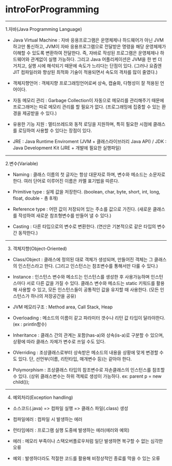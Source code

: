 # introForProgramming

---------------------------------------------------------------------------------------------------


1.자바(Java Programming Language)

  * Java Virtual Machine : 자바 응용프로그램은 운영체제나 하드웨어가 아닌 JVM하고만 통신하고, JVM이 자바 응용프로그램으로 전달받은 명령을 해당 운영체제가 이해할 수 있도록 변환하여 전달한다. 즉, 자바로 작성된 프로그램은 운영체제나 하드웨어와 관계없이 실행 가능하다.
     그리고 Java 어플리케이션은 JVM을 한 번 더 거치고, 실행 시에 해석되기 때문에 속도가 느리다는 단점이 있다. (그러나 요즘엔 JIT 컴파일러와 향상된 최적화 기술이 적용되면서 속도의 격차를 많이 줄였다.)
      
  * 객체지향언어 : 객체지향 프로그래밍언어로써 상속, 캡슐화, 다형성이 잘 적용된 언어이다.
   
  * 자동 메모리 관리 : Garbage Collection이 자동으로 메모리를 관리해주기 때문에 프로그래머는 따로 메모리 관리를 할 필요가 없다.
     (프로그래밍에 집중할 수 있는 환경을 제공받을 수 있다.)
     
  * 유용한 기능 지원 : 멀티쓰레드와 동적 로딩을 지원하며, 특히 필요한 시점에 클래스를 로딩하여 사용할 수 있다는 장점이 있다.

  * JRE : Java Runtime Enviroment (JVM + 클래스라이브러리 Java API) / JDK : Java Development Kit (JRE + 개발에 필요한 실행파일)
  
  
  ------
  
2.변수(Variable)
 
  * Naming : 클래스 이름의 첫 글자는 항상 대문자로 하며, 변수와 메소드는 소문자로 한다. 여러 단어로 이루어진 이름은 카멜 표기법을 따른다.
  
  * Primitive type : 실제 값을 저장한다. (boolean, char, byte, short, int, long, float, double - 총 8개)
  
  * Reference type : 어떤 값이 저장되어 있는 주소를 값으로 가진다. (새로운 클래스를 작성하여 새로운 참조형변수를 만들어 낼 수 있다.)
  
  * Casting : 다른 타입으로의 변수로 변환한다. (연산은 기본적으로 같은 타입의 변수 간 동작한다.)

------

3. 객체지향(Object-Oriented)

  * Class/Object : 클래스에 정의된 대로 객체가 생성되며, 만들어진 객체는 그 클래스의 인스턴스라고 한다. (그리고 인스턴스는 참조변수를 통해서만 다룰 수 있다.)
  
  * Instance : 인스턴스 변수와 메소드는 인스턴스를 생성한 후 사용가능하며 인스턴스마다 서로 다른 값을 가질 수 있다. 클래스 변수와 메소드는 static 키워드를 활용해 사용할 수 있고, 모든 인스턴스들이 공통적인 값을 유지할 때 사용한다. (모든 인스턴스가 하나의 저장공간을 공유)
  
  * JVM 메모리구조 : Method area, Call Stack, Heap
  
  * Overloading : 메소드의 이름이 같고 파라미터 갯수나 리턴 값 타입이 달라야한다. (ex : println함수)
  
  * Inheritance : 클래스 간의 관계는 포함(has-a)와 상속(is-a)로 구분할 수 있으며, 상황에 따라 클래스 자체가 변수로 쓰일 수도 있다.
  
  * OVerriding : 조상클래스로부터 상속받은 메소드의 내용을 상황에 맞게 변경할 수도 있다. 단, 선언부(이름, 리턴타입, 매개변수 등)는 같아야 한다.

  * Polymorphism : 조상클래스 타입의 참조변수로 자손클래스의 인스턴스를 참조할 수 있다. (상위 클래스변수는 하위 객체로 생성이 가능하다. ex: parent p = new child());
  
----
 
4. 예외처리(Exception handling)

  * 소스코드(.java) => 컴파일 실행 => 클래스 파일(.class) 생성
  
  * 컴파일에러 : 컴파일 시 발생하는 에러
  
  * 런타임에러 : 프로그램 실행 도중에 발생하는 에러(에러와 예외)
    
  * 에러 : 메모리 부족이나 스택오버플로우처럼 일단 발생하면 복구할 수 없는 심각한 오류
  
  * 예외 : 발생하더라도 적절한 코드를 활용해 비정상적인 종료를 막을 수 있는 오류
